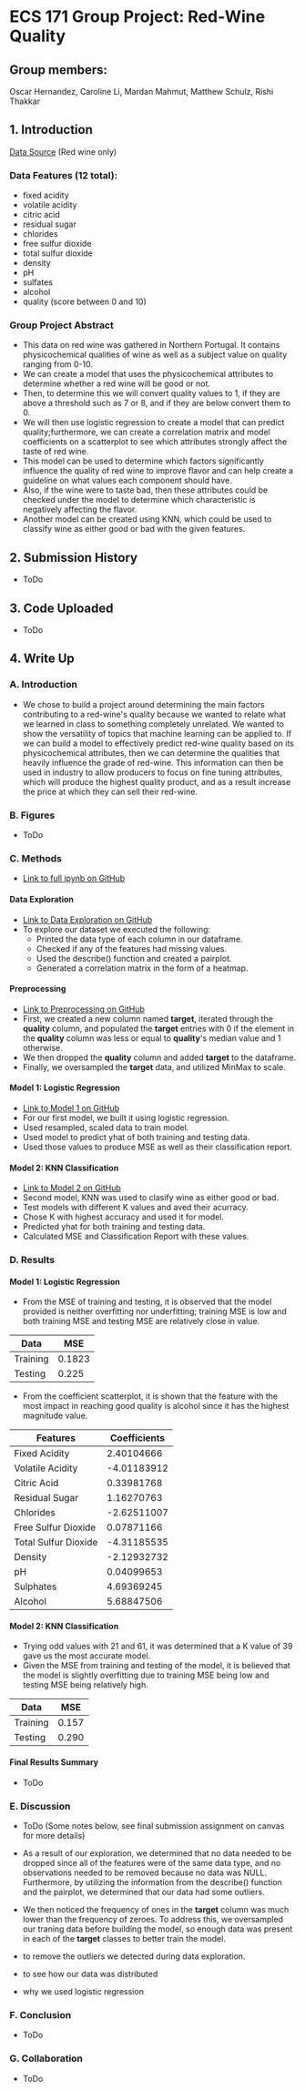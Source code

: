 # ECS 171 Group Project: Red-Wine Quality

## Group members:
Oscar Hernandez, Caroline Li, Mardan Mahmut, Matthew Schulz, Rishi Thakkar

## 1. Introduction
[Data Source](https://archive.ics.uci.edu/ml/datasets/Wine+Quality) (Red wine only)

### Data Features (12 total):
 - fixed acidity
 - volatile acidity
 - citric acid
 - residual sugar
 - chlorides
 - free sulfur dioxide
 - total sulfur dioxide
 - density
 - pH
 - sulfates
 - alcohol
 - quality (score between 0 and 10)

 ### Group Project Abstract
- This data on red wine was gathered in Northern Portugal. It contains physicochemical qualities of wine as well as a subject value on quality ranging from 0-10.  
- We can create a model that uses the physicochemical attributes to determine whether a red wine will be good or not. 
- Then, to determine this we will convert quality values to 1, if they are above a threshold such as 7 or 8, and if they are below convert them to 0. 
- We will then use logistic regression to create a model that can predict quality;furthermore, we can create a correlation matrix and model coefficients on a scatterplot to see which attributes strongly affect the taste of red wine. 
- This model can be used to determine which factors significantly influence the quality of red wine to improve flavor and can help create a guideline on what values each component should have. 
- Also, if the wine were to taste bad, then these attributes could be checked under the model to determine which characteristic is negatively affecting the flavor.
- Another model can be created using KNN, which could be used to classify wine as either good or bad with the given features.

## 2. Submission History
  - ToDo

## 3. Code Uploaded
  - ToDo

## 4. Write Up
### A. Introduction
  - We chose to build a project around determining the main factors contributing to a red-wine's quality because we wanted to relate what we learned in class to something completely unrelated. We wanted to show the versatility of topics that machine learning can be applied to. If we can build a model to effectively predict red-wine quality based on its physicochemical attributes, then we can determine the qualities that heavily influence the grade of red-wine. This information can then be used in industry to allow producers to focus on fine tuning attributes, which will produce the highest quality product, and as a result increase the price at which they can sell their red-wine.

### B. Figures
  - ToDo

### C. Methods
-  [Link to full ipynb on GitHub](https://github.com/Apolloscar/ECS171_GroupProject/blob/main/Project.ipynb)

  #### Data Exploration
   - [Link to Data Exploration on GitHub](https://github.com/Apolloscar/ECS171_GroupProject/blob/main/Code_Sections/DataExploration.ipynb)
   - To explore our dataset we executed the following:
     - Printed the data type of each column in our dataframe.
     - Checked if any of the features had missing values.
     - Used the describe() function and created a pairplot.
     - Generated a correlation matrix in the form of a heatmap.



   #### Preprocessing
   - [Link to Preprocessing on GitHub](https://github.com/Apolloscar/ECS171_GroupProject/blob/main/Code_Sections/DataPreprocessing.ipynb)
   - First, we created a new column named **target**, iterated through the **quality** column, and populated the **target** entries with 0 if the element in the **quality** column was less or equal to **quality**'s median value and 1 otherwise. 
   - We then dropped the **quality** column and added **target** to the dataframe. 
   - Finally, we oversampled the **target** data, and utilized MinMax to scale.
   #### Model 1: Logistic Regression
   - [Link to Model 1 on GitHub](https://github.com/Apolloscar/ECS171_GroupProject/blob/main/Code_Sections/Model1_Logistic.ipynb)
   - For our first model, we built it using logistic regression.
   - Used resampled, scaled data to train model.
   - Used model to predict yhat of both training and testing data.
   - Used those values to produce MSE as well as their classification report.

   #### Model 2: KNN Classification
   - [Link to Model 2 on GitHub](https://github.com/Apolloscar/ECS171_GroupProject/blob/main/Code_Sections/Model2_KNN.ipynb)
   - Second model, KNN was used to clasify wine as either good or bad.
   - Test models with different K values and aved their acurracy.
   - Chose K with highest accuracy and used it for model.
   - Predicted yhat for both training and testing data.
   - Calculated MSE and Classification Report with these values.

### D. Results
#### Model 1: Logistic Regression
   
   - From the MSE of training and testing, it is observed that the model provided is neither overfitting nor underfitting; training MSE is low and both training MSE and testing MSE are relatively close in value.

| Data      | MSE     |
| --------  | ------  |
| Training  | 0.1823  |
| Testing   | 0.225   |

   - From the coefficient scatterplot, it is shown that the feature with the most impact in reaching good quality is alcohol since it has the highest magnitude value. 

| Features              | Coefficients  |
| -----------           | -----------   |
| Fixed Acidity         | 2.40104666    |
| Volatile Acidity      | -4.01183912   |
| Citric Acid           | 0.33981768    |
| Residual Sugar        | 1.16270763    |
| Chlorides             | -2.62511007   |
| Free Sulfur Dioxide   | 0.07871166    |
| Total Sulfur Dioxide  | -4.31185535   |
| Density               | -2.12932732   |
| pH                    | 0.04099653    |
| Sulphates             | 4.69369245    |
| Alcohol               | 5.68847506    |

 #### Model 2: KNN Classification
   
   - Trying odd values with 21 and 61, it was determined that a K value of 39 gave us the most accurate model.
   - Given the MSE from training and testing of the model, it is believed that the model is slightly overfitting due to training MSE being low and testing MSE being relatively high.

| Data      | MSE     |
| --------  | ------  |
| Training  | 0.157   |
| Testing   | 0.290   |

 #### Final Results Summary
   - ToDo

### E. Discussion
  - ToDo (Some notes below, see final submission assignment on canvas for more details)

  - As a result of our exploration, we determined that no data needed to be dropped since all of the features were of the same data type, and no observations needed to be removed because no data was NULL. Furthermore, by utilizing the information from the describe() function and the pairplot, we determined that our data had some outliers.
  - We then noticed the frequency of ones in the **target** column was much lower than the frequency of zeroes. To address this, we oversampled our traning data before building the model, so enough data was present in each of the **target** classes to better train the model.
  - to remove the outliers we detected during data exploration.
  - to see how our data was distributed
  - why we used logistic regression

### F. Conclusion
  - ToDo

### G. Collaboration
  - ToDo

